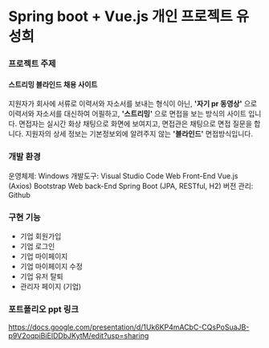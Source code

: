 # Spring boot + Vue.js 개인 프로젝트 유성희

### 프로젝트 주제
#### 스트리밍 블라인드 채용 사이트 ####

지원자가 회사에 서류로 이력서와 자소서를 보내는 형식이 아닌, 
**'자기 pr 동영상'** 으로 이력서와 자소서를 대신하여 어필하고, **'스트리밍'** 으로 면접을 보는 방식의 사이트 입니다. 면접자는 실시간 화상 채팅으로 화면에 보여지고, 면접관은 채팅으로 면접 질문을 합니다. 지원자의 상세 정보는 기본정보외에 알려주지 않는 **'블라인드'** 면접방식입니다. 

### 개발 환경

운영체제:   Windows
개발도구:   Visual Studio Code
Web Front-End
Vue.js (Axios)
Bootstrap
Web back-End
Spring Boot (JPA, RESTful, H2)
버전 관리: Github

### 구현 기능

- 기업 회원가입
- 기업 로그인
- 기업 마이페이지
- 기업 마이페이지 수정
- 기업 유저 탈퇴
- 관리자 페이지 (기업)

### 포트폴리오 ppt 링크
https://docs.google.com/presentation/d/1Uk6KP4mACbC-CQsPoSuaJB-p9V2oqpiBiEIDDbJKytM/edit?usp=sharing
